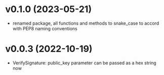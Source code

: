 # v0.1.0 (2023-05-21)
- renamed package, all functions and methods to snake_case to accord with PEP8 naming conventions
# v0.0.3 (2022-10-19)
- VerifySignature: public_key parameter can be passed as a hex string now